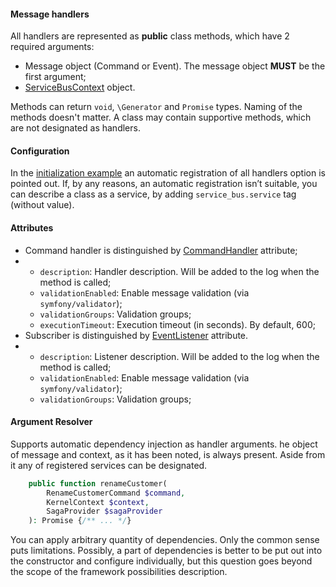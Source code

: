 #### Message handlers

All handlers are represented as **public** class methods, which have 2 required arguments:
* Message object (Command or Event). The message object **MUST** be the first argument;
* [ServiceBusContext](https://github.com/php-service-bus/common/blob/v5.0/src/Context/ServiceBusContext.php) object.

Methods can return `void`, `\Generator` and `Promise` types. Naming of the methods doesn't matter. A class may contain supportive methods, which are not designated as handlers.

#### Configuration
In the [initialization example](./configuration.md) an automatic registration of all handlers option is pointed out. If, by any reasons, an automatic registration isn’t suitable, you can describe a class as a service, by adding `service_bus.service` tag (without value).

#### Attributes
* Command handler is distinguished by [CommandHandler](https://github.com/php-service-bus/service-bus/blob/v5.0/src/Services/Attributes/CommandHandler.php#L52) attribute;
* * `description`: Handler description. Will be added to the log when the method is called;
  * `validationEnabled`: Enable message validation (via `symfony/validator`);
  * `validationGroups`: Validation groups;
  * `executionTimeout`: Execution timeout (in seconds). By default, 600;
* Subscriber is distinguished by [EventListener](https://github.com/php-service-bus/service-bus/blob/v5.0/src/Services/Attributes/EventListener.php#L43) attribute.
* * `description`: Listener description. Will be added to the log when the method is called;
  * `validationEnabled`: Enable message validation (via `symfony/validator`);
  * `validationGroups`: Validation groups;

#### Argument Resolver

Supports automatic dependency injection as handler arguments. he object of message and context, as it has been noted, is always present. Aside from it any of registered services can be designated.

```php
    public function renameCustomer(
        RenameCustomerCommand $command,
        KernelContext $context,
        SagaProvider $sagaProvider
    ): Promise {/** ... */}
```

You can apply arbitrary quantity of dependencies. Only the common sense puts limitations. Possibly, a part of dependencies is better to be put out into the constructor and configure individually, but this question goes beyond the scope of the framework possibilities description.
